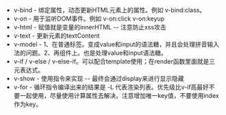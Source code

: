 



- v-bind - 绑定属性，动态更新HTML元素上的属性。例如 v-bind:class。
- v-on - 用于监听DOM事件。例如 v-on:click v-on:keyup
- v-html - 赋值就是变量的innerHTML -- 注意防止xss攻击
- v-text - 更新元素的textContent
- v-model - 1、在普通标签。变成value和input的语法糖，并且会处理拼音输入法的问题。2、再组件上。也是处理value和input语法糖。
- v-if / v-else / v-else-if。可以配合template使用；在render函数里面就是三元表达式。
- v-show - 使用指令来实现 -- 最终会通过display来进行显示隐藏
- v-for - 循环指令编译出来的结果是 -L 代表渲染列表。优先级比v-if高最好不要一起使用，尽量使用计算属性去解决。注意增加唯一key值，不要使用index作为key。
